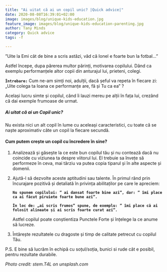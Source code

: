 ```yaml
---
title: "Ai uitat că ai un copil unic? |Quick advice|"
date: 2020-08-08T16:39:01+02:00
image: images/blog/unique-kids-education.jpg
feature_image: images/blog/unique-kids-education-parenting.jpg
author: Tany Minds
category: Quick advice
tags: -f

---
```


”Uite la Emi cât de bine a scris astăzi, văd că Ionel e foarte bun la fotbal…”

Astfel începe, dupa părerea multor părinți, motivarea copilului. Dând ca exemplu performanțele altor copii din anturajul lui, prieteni, colegi.

**`Întrebare:`** Cum ne-am simți noi, adulții, dacă șeful va repeta în fiecare zi: „Uite colega ta Ioana ce performanțe are, fă și Tu ca ea” ?

Același lucru simte și copilul, când îi lauzi mereu pe alții în fața lui, crezând că dai exemple frumoase de urmat. 

##### Ai uitat că ai un Copil unic?

Nu exista nici un alt copil în lume cu aceleași caracteristici, cu toate că se naște aproximativ câte un copil la fiecare secundă.

#### Cum putem crește un copil cu încredere în sine?

1. Analizează și găsește la ce este bun copilul tău și nu contează dacă nu coincide cu viziunea ta despre viitorul lui. El trebuie sa învețe să performeze în ceva, mai târziu va putea copia tiparul și în alte aspecte și domenii.

2. Ajută-l să dezvolte aceste aptitudini sau talente. În primul rând prin încurajare pozitivă și detaliată în privința abilitaților pe care le apreciem:

    **`Nu spunem copilului: ” ai dansat foarte bine azi”, dar: ” îmi place ca ai făcut piruiete foarte bune azi”.`**

    **`În loc de: „ai scris frumos” spune, de exemplu: ” îmi place că ai folosit alineate și ai scris foarte curat azi”.`**

    Astfel copilul poate conștientiza Punctele Forte și înțelege la ce anume să lucreze.

3. Întărește rezultatele cu dragoste și timp de calitate petrecut cu copilul Tău.

P.S. E bine să lucrăm în echipă cu soțul/soția, bunici si rude cât e posibil, pentru rezultate durabile.

_Photo credit: stem.T4L on unsplash.com_


